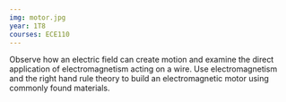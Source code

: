 ```yaml
---
img: motor.jpg
year: 1T8
courses: ECE110
---
```


Observe how an electric field can create motion and examine the direct application of electromagnetism acting on a wire. Use electromagnetism and the right hand rule theory to build an electromagnetic motor using commonly found materials.
